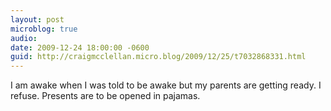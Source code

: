 ```yaml
---
layout: post
microblog: true
audio: 
date: 2009-12-24 18:00:00 -0600
guid: http://craigmcclellan.micro.blog/2009/12/25/t7032868331.html
---
```

I am awake when I was told to be awake but my parents are getting ready. I refuse. Presents are to be opened in pajamas.
